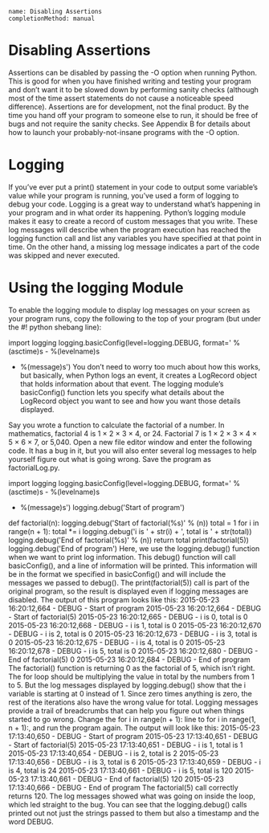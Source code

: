 ```ngMeta
name: Disabling Assertions
completionMethod: manual
```
# Disabling Assertions
Assertions can be disabled by passing the -O option when running Python. This is good for when you have finished writing and testing your program and don’t want it to be slowed down by performing sanity checks (although most of the time assert statements do not cause a noticeable speed difference). Assertions are for development, not the final product. By the time you hand off your program to someone else to run, it should be free of bugs and not require the sanity checks. See Appendix B for details about how to launch your probably-not-insane programs with the -O option.

# Logging
If you’ve ever put a print() statement in your code to output some variable’s value while your program is running, you’ve used a form of logging to debug your code. Logging is a great way to understand what’s happening in your program and in what order its happening. Python’s logging module makes it easy to create a record of custom messages that you write. These log messages will describe when the program execution has reached the logging function call and list any variables you have specified at that point in time. On the other hand, a missing log message indicates a part of the code was skipped and never executed.

# Using the logging Module
To enable the logging module to display log messages on your screen as your program runs, copy the following to the top of your program (but under the #! python shebang line):


import logging
logging.basicConfig(level=logging.DEBUG, format=' %(asctime)s - %(levelname)s
- %(message)s')
You don’t need to worry too much about how this works, but basically, when Python logs an event, it creates a LogRecord object that holds information about that event. The logging module’s basicConfig() function lets you specify what details about the LogRecord object you want to see and how you want those details displayed.

Say you wrote a function to calculate the factorial of a number. In mathematics, factorial 4 is 1 × 2 × 3 × 4, or 24. Factorial 7 is 1 × 2 × 3 × 4 × 5 × 6 × 7, or 5,040. Open a new file editor window and enter the following code. It has a bug in it, but you will also enter several log messages to help yourself figure out what is going wrong. Save the program as factorialLog.py.


import logging
logging.basicConfig(level=logging.DEBUG, format=' %(asctime)s - %(levelname)s
- %(message)s')
logging.debug('Start of program')

def factorial(n):
    logging.debug('Start of factorial(%s)' % (n))
    total = 1
    for i in range(n + 1):
        total *= i
        logging.debug('i is ' + str(i) + ', total is ' + str(total))
    logging.debug('End of factorial(%s)' % (n))
    return total
print(factorial(5))
logging.debug('End of program')
Here, we use the logging.debug() function when we want to print log information. This debug() function will call basicConfig(), and a line of information will be printed. This information will be in the format we specified in basicConfig() and will include the messages we passed to debug(). The print(factorial(5)) call is part of the original program, so the result is displayed even if logging messages are disabled.
The output of this program looks like this:
2015-05-23 16:20:12,664 - DEBUG - Start of program
2015-05-23 16:20:12,664 - DEBUG - Start of factorial(5)
2015-05-23 16:20:12,665 - DEBUG - i is 0, total is 0
2015-05-23 16:20:12,668 - DEBUG - i is 1, total is 0
2015-05-23 16:20:12,670 - DEBUG - i is 2, total is 0
2015-05-23 16:20:12,673 - DEBUG - i is 3, total is 0
2015-05-23 16:20:12,675 - DEBUG - i is 4, total is 0
2015-05-23 16:20:12,678 - DEBUG - i is 5, total is 0
2015-05-23 16:20:12,680 - DEBUG - End of factorial(5)
0
2015-05-23 16:20:12,684 - DEBUG - End of program
The factorial() function is returning 0 as the factorial of 5, which isn’t right. The for loop should be multiplying the value in total by the numbers from 1 to 5. But the log messages displayed by logging.debug() show that the i variable is starting at 0 instead of 1. Since zero times anything is zero, the rest of the iterations also have the wrong value for total. Logging messages provide a trail of breadcrumbs that can help you figure out when things started to go wrong.
Change the for i in range(n + 1): line to for i in range(1, n + 1):, and run the program again. The output will look like this:
2015-05-23 17:13:40,650 - DEBUG - Start of program
2015-05-23 17:13:40,651 - DEBUG - Start of factorial(5)
2015-05-23 17:13:40,651 - DEBUG - i is 1, total is 1
2015-05-23 17:13:40,654 - DEBUG - i is 2, total is 2
2015-05-23 17:13:40,656 - DEBUG - i is 3, total is 6
2015-05-23 17:13:40,659 - DEBUG - i is 4, total is 24
2015-05-23 17:13:40,661 - DEBUG - i is 5, total is 120
2015-05-23 17:13:40,661 - DEBUG - End of factorial(5)
120
2015-05-23 17:13:40,666 - DEBUG - End of program
The factorial(5) call correctly returns 120. The log messages showed what was going on inside the loop, which led straight to the bug.
You can see that the logging.debug() calls printed out not just the strings passed to them but also a timestamp and the word DEBUG.
